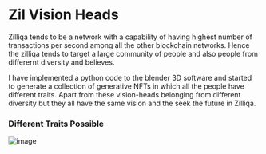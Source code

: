 # Zil Vision Heads

Zilliqa tends to be a network with a capability of having highest number of transactions per second among all the other blockchain networks. Hence the zilliqa tends to target a large community of people and also people from differernt diversity and believes.

I have implemented a python code to the blender 3D software and started to generate a collection of generative NFTs in which all the people have different traits. Apart from these vision-heads belonging from different diversity but they all have the same vision and the seek the future in Zilliqa.

### Different Traits Possible
![image](https://user-images.githubusercontent.com/87076049/138468217-ffdf482c-c0c5-45a1-b837-0eba1c04a2ae.jpeg)


